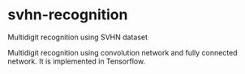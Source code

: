 # svhn-recognition
Multidigit recognition using SVHN dataset

Multidigit recognition using convolution network and fully connected network. It is implemented in Tensorflow.
